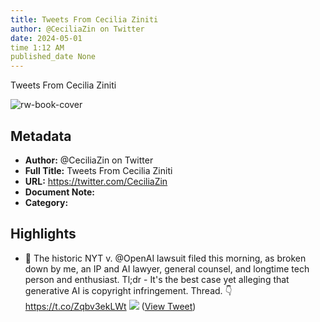 ```yaml
---
title: Tweets From Cecilia Ziniti
author: @CeciliaZin on Twitter
date: 2024-05-01
time 1:12 AM
published_date None
---
```

Tweets From Cecilia Ziniti

![rw-book-cover](https://pbs.twimg.com/profile_images/1458272275778584585/EKoppkt0.jpg)

## Metadata
- **Author:** @CeciliaZin on Twitter
- **Full Title:** Tweets From Cecilia Ziniti
- **URL:** https://twitter.com/CeciliaZin
- **Document Note:** 
- **Category:**

## Highlights
- 🧵 The historic NYT v. @OpenAI lawsuit filed this morning, as broken down by me, an IP and AI lawyer, general counsel, and longtime tech person and enthusiast. 
  Tl;dr - It's the best case yet alleging that generative AI is copyright infringement. Thread. 👇 https://t.co/Zqbv3ekLWt
  ![](https://pbs.twimg.com/media/GCYWpSCa4AAC7Q5.jpg) ([View Tweet](https://twitter.com/CeciliaZin/status/1740109462319644905))
